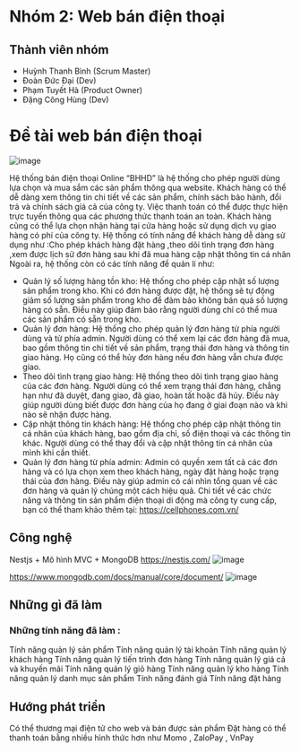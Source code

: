 # Nhóm 2: Web bán điện thoại
## Thành viên nhóm
 * Huỳnh Thanh Bình (Scrum Master)
 * Đoàn Đức Đại (Dev)
 * Phạm Tuyết Hà (Product Owner)
 * Đặng Công Hùng (Dev)
# Đề tài web bán điện thoại
![image](https://github.com/conghung0720/Phones-Store/assets/109029860/ffa89f31-0575-4a30-94e1-8bdc045d0bc8)


Hệ thống bán điện thoại Online “BHHD” là hệ thống cho phép người dùng lựa chọn và mua sắm các sản phẩm thông qua website. Khách hàng có thể dễ dàng xem thông tin chi tiết về các sản phẩm, chính sách bảo hành, đổi trả và chính sách giá cả của công ty. Việc thanh toán có thể được thực hiện trực tuyến thông qua các phương thức thanh toán an toàn. Khách hàng cũng có thể lựa chọn nhận hàng tại cửa hàng hoặc sử dụng dịch vụ giao hàng có phí của công ty. Hệ thống có tính năng để khách hàng dễ dàng sử dụng như :Cho phép khách hàng đặt hàng ,theo dõi tình trạng đơn hàng ,xem được lịch sử đơn hàng sau khi đã mua hàng cập nhật thông tin cá nhân Ngoài ra, hệ thống còn có các tính năng để quản lí như:

* Quản lý số lượng hàng tồn kho: Hệ thống cho phép cập nhật số lượng sản phẩm trong kho. Khi có đơn hàng được đặt, hệ thống sẽ tự động giảm số lượng sản phẩm trong kho để đảm bảo không bán quá số lượng hàng có sẵn. Điều này giúp đảm bảo rằng người dùng chỉ có thể mua các sản phẩm có sẵn trong kho.
* Quản lý đơn hàng: Hệ thống cho phép quản lý đơn hàng từ phía người dùng và từ phía admin. Người dùng có thể xem lại các đơn hàng đã mua, bao gồm thông tin chi tiết về sản phẩm, trạng thái đơn hàng và thông tin giao hàng. Họ cũng có thể hủy đơn hàng nếu đơn hàng vẫn chưa được giao.
* Theo dõi tình trạng giao hàng: Hệ thống theo dõi tình trạng giao hàng của các đơn hàng. Người dùng có thể xem trạng thái đơn hàng, chẳng hạn như đã duyệt, đang giao, đã giao, hoàn tất hoặc đã hủy. Điều này giúp người dùng biết được đơn hàng của họ đang ở giai đoạn nào và khi nào sẽ nhận được hàng.
* Cập nhật thông tin khách hàng: Hệ thống cho phép cập nhật thông tin cá nhân của khách hàng, bao gồm địa chỉ, số điện thoại và các thông tin khác. Người dùng có thể thay đổi và cập nhật thông tin cá nhân của mình khi cần thiết.
* Quản lý đơn hàng từ phía admin: Admin có quyền xem tất cả các đơn hàng và có lựa chọn xem theo khách hàng, ngày đặt hàng hoặc trạng thái của đơn hàng. Điều này giúp admin có cái nhìn tổng quan về các đơn hàng và quản lý chúng một cách hiệu quả. Chi tiết về các chức năng và thông tin sản phẩm điện thoại di động mà công ty cung cấp, bạn có thể tham khảo thêm tại: https://cellphones.com.vn/
## Công nghệ
Nestjs + Mô hình MVC + MongoDB
https://nestjs.com/ 
![image](https://github.com/conghung0720/Phones-Store/assets/109029860/a44b0038-0833-47db-9720-aea411690cfd)


https://www.mongodb.com/docs/manual/core/document/ 
![image](https://github.com/conghung0720/Phones-Store/assets/109029860/2ec83fc0-b284-4e8e-8ff8-1ac299fc1595)


## Những gì đã làm
### Những tính năng đã làm :

Tính năng quản lý sản phẩm
Tính năng quản lý tài khoản
Tính năng quản lý khách hàng
Tính năng quản lý tiến trình đơn hàng
Tính năng quản lý giá cả và khuyến mãi
Tính năng quản lý giỏ hàng
Tính năng quản lý kho hàng
Tính năng quản lý danh mục sản phẩm
Tính năng đánh giá
Tính năng đặt hàng
## Hướng phát triển
Có thể thương mại điện tử cho web và bán được sản phẩm
Đặt hàng có thể thanh toán bằng nhiều hình thức hơn như Momo , ZaloPay , VnPay
